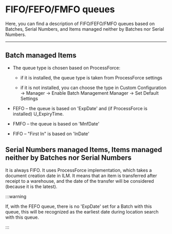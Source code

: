# FIFO/FEFO/FMFO queues

Here, you can find a description of FIFO/FEFO/FMFO queues based on Batches, Serial Numbers, and Items managed neither by Batches nor Serial Numbers.

---

## Batch managed Items

- The queue type is chosen based on ProcessForce:

  - if it is installed, the queue type is taken from ProcessForce settings

  - if it is not installed, you can choose the type in Custom Configuration → Manager → Enable Batch Management Manager → Set Default Settings

- FEFO – the queue is based on 'ExpDate' and (if ProcessForce is installed) U_ExpiryTime.

- FMFO – the queue is based on 'MnfDate'

- FIFO – "First In" is based on 'InDate'

## Serial Numbers managed Items, Items managed neither by Batches nor Serial Numbers

It is always FIFO. It uses ProcessForce implementation, which takes a document creation date in ILM. It means that an item is transferred after receipt to a warehouse, and the date of the transfer will be considered (because it is the latest).

:::warning

If, with the FEFO queue, there is no 'ExpDate' set for a Batch with this queue, this will be recognized as the earliest date during location search with this queue.

:::